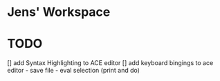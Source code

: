 # Jens' Workspace

# TODO

[] add Syntax Highlighting to ACE editor
[] add keyboard bingings to ace editor
	- save file
	- eval selection (print and do)
	
	
